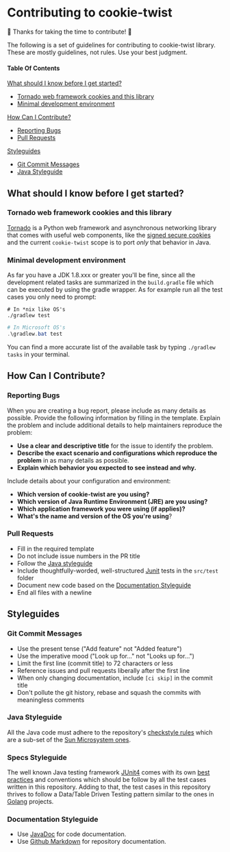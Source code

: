 # Contributing to cookie-twist

:tada: Thanks for taking the time to contribute! :tada:

The following is a set of guidelines for contributing to cookie-twist library.
These are mostly guidelines, not rules. Use your best judgment.

#### Table Of Contents

[What should I know before I get started?](#what-should-i-know-before-i-get-started)
  * [Tornado web framework cookies and this library](#tornado-web-framework-cookies-and-this-library)
  * [Minimal development environment](#minimal-development-environment)

[How Can I Contribute?](#how-can-i-contribute)
  * [Reporting Bugs](#reporting-bugs)
  * [Pull Requests](#pull-requests)

[Styleguides](#styleguides)
  * [Git Commit Messages](#git-commit-messages)
  * [Java Styleguide](#java-styleguide)

## What should I know before I get started?

### Tornado web framework cookies and this library

[Tornado](http://www.tornadoweb.org/en/stable/) is a Python web framework and
asynchronous networking library that comes with useful web components, like the
[signed secure cookies](http://www.tornadoweb.org/en/stable/guide/security.html#cookies-and-secure-cookies)
and the current `cookie-twist` scope is to port *only* that behavior in Java.

### Minimal development environment

As far you have a JDK 1.8.xxx or greater you'll be fine, since all the
development related tasks are summarized in the `build.gradle` file which can
be executed by using the gradle wrapper. As for example run all the test cases
you only need to prompt:

```shell
# In *nix like OS's 
./gradlew test
```

```powershell
# In Microsoft OS's
.\gradlew.bat test
```

You can find a more accurate list of the available task by typing `./gradlew
tasks` in your terminal.

## How Can I Contribute?

### Reporting Bugs

When you are creating a bug report, please include as many details as possible.
Provide the following information by filling in the template. Explain the
problem and include additional details to help maintainers reproduce the
problem:

* **Use a clear and descriptive title** for the issue to identify the problem.
* **Describe the exact scenario and configurations which reproduce the problem** in as many details as possible.
* **Explain which behavior you expected to see instead and why.**

Include details about your configuration and environment:

* **Which version of cookie-twist are you using?**
* **Which version of Java Runtime Environment (JRE) are you using?**
* **Which application framework you were using (if applies)?**
* **What's the name and version of the OS you're using**?

### Pull Requests

* Fill in the required template
* Do not include issue numbers in the PR title
* Follow the [Java styleguide](#java-styleguide)
* Include thoughtfully-worded, well-structured [Junit](https://jasmine.github.io/) tests in the `src/test` folder
* Document new code based on the [Documentation Styleguide](#documentation-styleguide)
* End all files with a newline

## Styleguides

### Git Commit Messages

* Use the present tense ("Add feature" not "Added feature")
* Use the imperative mood ("Look up for..." not "Looks up for...")
* Limit the first line (commit title) to 72 characters or less
* Reference issues and pull requests liberally after the first line
* When only changing documentation, include `[ci skip]` in the commit title
* Don't pollute the git history, rebase and squash the commits with meaningless comments

### Java Styleguide

All the Java code must adhere to the repository's [checkstyle rules](https://github.com/jossemarGT/cookie-twist/blob/master/gradle/config/checkstyle/checkstyle.xml)
which are a sub-set of the [Sun Microsystem ones](https://github.com/checkstyle/checkstyle/blob/master/src/main/resources/sun_checks.xml).

### Specs Styleguide

The well known Java testing framework [JUnit4](https://junit.org/junit4/)
comes with its own [best practices](https://junit.org/junit4/faq.html#Best_Practices)
and conventions which should be follow by all the test cases written in this
repository. Adding to that, the test cases in this repository thrives to follow
a Data/Table Driven Testing pattern similar to the ones in
[Golang](https://github.com/golang/go/wiki/TableDrivenTests) projects.

### Documentation Styleguide

* Use [JavaDoc](http://www.oracle.com/technetwork/articles/java/index-137868.html) for code documentation.
* Use [Github Markdown](https://daringfireball.net/projects/markdown) for repository documentation.

<!-- Based on Atom Contribuiting Guidelines https://github.com/atom/atom/blob/master/CONTRIBUTING.md -->
